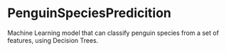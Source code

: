 # PenguinSpeciesPredicition
Machine Learning model that can classify penguin species from a set of features, using Decision Trees.
